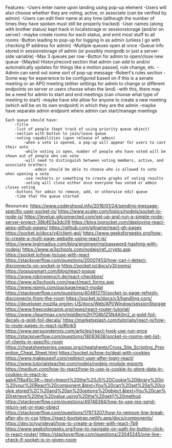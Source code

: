 Features:
	-Users enter name upon landing using pop-up element
		-Users will also choose whether they are voting, active, or associate (can be verified by admin)
	-Users can edit their name at any time (although the number of times they have spoken must still be properly tracked)
	-User names (along with brother status) kept track in localstorage or sessionstorage (and/or on server)
		-maybe create rooms for each status, and emit most stuff to all rooms
	-Button leading to pop-up for logging in as admin (unless I go with checking IP address for admin)
	-Multiple queues open at once
	-Queue info stored in sessionstorage of admin (or possibly mongodb or just a server-side variable)
	-Max 3 queues per row
	-Button for admin to open/close new queue
	-(Maybe) History/record section that admin can add to and/or automatically updates for things like a motion passed, rule change, etc.
	-Admin can send out some sort of pop-up message
	-Robert's rules section
	-Some way for experience to be configured based on if this is a senate meeting or an APO meeting (either settings for admin to change or different endpoints on server or users choose when the land)
		-with this, there may be a need for admin to start and end meetings (can choose what type of meeting to start)
			-maybe have site allow for anyone to create a new meeting (which will be on its own endpoint) in which they are the admin
		-maybe have separate admin endpoint where admin can start/manage meetings

	Each queue should have:
		-title
		-list of people (kept track of using priority queue object)
		-section with button to join/leave queue
		-voting capabilities (upon release of admin)
			-when a vote is opened, a pop-up will appear for users to cast their vote
			-while voting is open, number of people who have voted will be shown out of people who can vote
			-will need to distinguish between voting members, active, and associate brothers
				-admin should be able to choose who is allowed to vote when opening a vote
			-use recharts or something to create graphs of voting results
			-voting will close either once everyone has voted or admin closes voting
		-buttons for admin to remove, add, or otherwise edit queue
		-time that the queue started





Resources:
https://www.codershood.info/2016/01/24/sending-message-specific-user-socket-io/
https://www.scaler.com/topics/nodejs/socket-io-node-js/
https://levelup.gitconnected.com/set-up-and-run-a-simple-node-server-project-38b403a3dc09
https://blog.logrocket.com/deploying-react-apps-github-pages/
https://github.com/gitname/react-gh-pages
https://socket.io/docs/v4/client-api/
https://www.geeksforgeeks.org/how-to-create-a-multi-page-website-using-react-js/
https://www.loginradius.com/blog/engineering/password-hashing-with-nodejs/
https://www.w3schools.com/nodejs/ref_crypto.asp
https://socket.io/how-to/use-with-react
https://stackoverflow.com/questions/20007453/how-can-i-detect-disconnects-on-socket-io
https://socket.io/docs/v3/rooms/
https://popupsmart.com/blog/react-popup
https://www.robinwieruch.de/react-checkbox/
https://www.w3schools.com/react/react_forms.asp
https://www.npmjs.com/package/react-modal
https://stackoverflow.com/questions/40481270/socket-io-page-refresh-disconnects-from-the-room
https://socket.io/docs/v3/handling-cors/
https://developer.mozilla.org/en-US/docs/Web/API/Window/sessionStorage
https://www.freecodecamp.org/news/react-router-tutorial/
https://www.clipartmax.com/middle/m2H7G6b1Z5N4A0m2_q-gold-foil-decals-q-gold-foil-decals/
https://marketsplash.com/tutorials/react-js/how-to-route-pages-in-react-js/#link5
https://www.perssondennis.com/articles/react-hook-use-run-once
https://stackoverflow.com/questions/18093638/socket-io-rooms-get-list-of-clients-in-specific-room
https://cheatsheetseries.owasp.org/cheatsheets/Cross_Site_Scripting_Prevention_Cheat_Sheet.html
https://socket.io/how-to/deal-with-cookies
https://www.makeuseof.com/redirect-user-after-login-react/
https://www.tutorialsteacher.com/nodejs/nodejs-module-exports
https://medium.com/how-to-react/how-to-use-js-cookie-to-store-data-in-cookies-in-react-js-aab47f8a45c3#:~:text=Import%20the%20JS%2DCookie%20library%20in%20your%20React%20component.&text=You%20can%20set%20a%20cookie,stored%2C%20and%20an%20options%20object.&text=You%20can%20retrieve%20the%20value,using%20the%20get()%20method.
https://stackoverflow.com/questions/49748384/how-to-use-res-send-return-set-or-map-object
https://stackoverflow.com/questions/17973207/how-to-remove-line-break-after-div-in-css
https://react-bootstrap.netlify.app/docs/components/
https://dev.to/yuridevat/how-to-create-a-timer-with-react-7b9
https://www.geeksforgeeks.org/how-to-navigate-on-path-by-button-click-in-react-router/
https://stackoverflow.com/questions/23045245/one-line-check-if-socket-is-in-given-room

